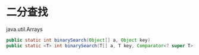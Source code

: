 # 二分查找
java.util.Arrays
```java
public static int binarySearch(Object[] a, Object key)
public static <T> int binarySearch(T[] a, T key, Comparator<? super T> c)
```
